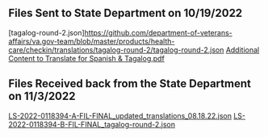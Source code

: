 ## Files Sent to State Department on 10/19/2022
[tagalog-round-2.json]https://github.com/department-of-veterans-affairs/va.gov-team/blob/master/products/health-care/checkin/translations/tagalog-round-2/tagalog-round-2.json
[Additional Content to Translate for Spanish & Tagalog.pdf](https://github.com/department-of-veterans-affairs/va.gov-team/blob/master/products/health-care/checkin/translations/tagalog-round-2/Additional%20Content%20to%20Translate%20for%20Spanish%20%26%20Tagalog.pdf)


## Files Received back from the State Department on 11/3/2022
[LS-2022-0118394-A-FIL-FINAL_updated_translations_08.18.22.json](https://github.com/department-of-veterans-affairs/va.gov-team/blob/master/products/health-care/checkin/translations/tagalog-round-2/LS-2022-0118394-A-FIL-FINAL_updated_translations_08.18.22.json)
[LS-2022-0118394-B-FIL-FINAL_tagalog-round-2.json](https://github.com/department-of-veterans-affairs/va.gov-team/blob/master/products/health-care/checkin/translations/tagalog-round-2/LS-2022-0118394-B-FIL-FINAL_tagalog-round-2.json)

